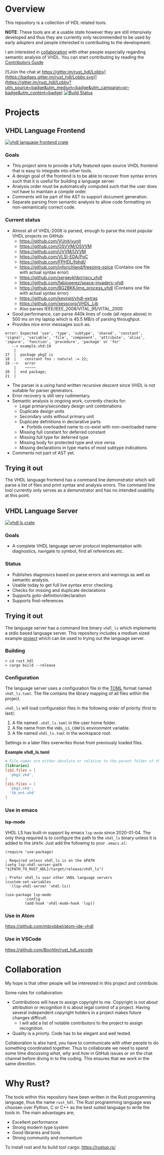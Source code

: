 # Overview
This repository is a collection of HDL related tools.

**NOTE**: These tools are at a usable state however they are still intensively developed and thus they are currently only recommended to be used by early adopters and people interested in contributing to the development.

I am interested in [collaboration](#Collaboration) with other people especially regarding semantic analysis of VHDL.
You can start contributing by reading the [Contributors Guide](https://github.com/kraigher/rust_hdl/wiki/Contributor-Guide)

[![Join the chat at https://gitter.im/rust_hdl/Lobby](https://badges.gitter.im/rust_hdl/Lobby.svg)](https://gitter.im/rust_hdl/Lobby?utm_source=badge&utm_medium=badge&utm_campaign=pr-badge&utm_content=badge)
[![Build Status](https://github.com/kraigher/rust_hdl/workflows/Build%20%26%20test%20all%20configs/badge.svg)](https://github.com/kraigher/rust_hdl/actions?query=workflow%3A%22Build+%26+test+all+configs%22)

# Projects
## VHDL Language Frontend
[![vhdl language frontend crate](https://img.shields.io/crates/v/vhdl_lang.svg)](https://crates.io/crates/vhdl_lang)
### Goals
- This project aims to provide a fully featured open source VHDL frontend that is easy to integrate into other tools.
- A design goal of the frontend is to be able to recover from syntax errors such that it is useful for building a language server.
- Analysis order must be automatically computed such that the user does not have to maintain a compile order.
- Comments will be part of the AST to support document generation.
- Separate parsing from semantic analysis to allow code formatting on non-semantically correct code.

### Current status
- Almost all of VHDL-2008 is parsed, enough to parse the most popular VHDL projects on GitHub:
   - https://github.com/VUnit/vunit
   - https://github.com/OSVVM/OSVVM
   - https://github.com/UVVM/UVVM
   - https://github.com/VLSI-EDA/PoC
   - https://github.com/FPHDL/fphdl/
   - https://github.com/inforichland/freezing-spice (Contains one file with actual syntax error)
   - https://github.com/sergeykhbr/riscv_vhdl
   - https://github.com/fabioperez/space-invaders-vhdl
   - https://github.com/BG2BKK/img_process_vhdl (Contains one file with actual syntax error)
   - https://github.com/kevinpt/vhdl-extras
   - https://github.com/xesscorp/VHDL_Lib
   - Also parses IEEE/IEEE_2008/VITAL_95/VITAL_2000
- Good performance, can parse 440k lines of code (all repos above) in 500 ms on my laptop which is 45.5 MB/s of parsing throughput.
- Provides nice error messages such as:
```
error: Expected 'use', 'type', 'subtype', 'shared', 'constant', 'signal', 'variable', 'file', 'component', 'attribute', 'alias', 'impure', 'function', 'procedure', 'package' or 'for'
   --> example.vhd:19
    |
17  |  package pkg2 is
18  |    constant foo : natural := 22;
19 -->   error
    |    ~~~~~
20  |  end package;
21  |
```

- The parser is a using hand written recursive descent since VHDL is not suitable for parser generators.
- Error recovery is still very rudimentary.
- Semantic analysis is ongoing work, currently checks for:
  - Legal primary/secondary design unit combinations
  - Duplicate design units
  - Secondary units without primary unit
  - Duplicate definitions in declarative parts
    - Forbids overloaded name to co-exist with non-overloaded name
  - Missing full constant for deferred constant
  - Missing full type for deferred type
  - Missing body for protected type and vice versa
  - Missing declarations in type marks of most subtype indications
- Comments not part of AST yet.

## Trying it out
The VHDL language frontend has a command line demonstrator which will parse a list of files and print syntax and analysis errors. The command line tool currently only serves as a demonstrator and has no intended usability at this point.

## VHDL Language Server
[![vhdl ls crate](https://img.shields.io/crates/v/vhdl_ls.svg)](https://crates.io/crates/vhdl_ls)
### Goals
- A complete VHDL language server protocol implementation with diagnostics, navigate to symbol, find all references etc.

### Status
- Publishes diagnosics based on parse errors and warnings as well as semantic analysis.
- Usable today to get full live syntax error checking.
- Checks for missing and duplicate declarations
- Supports goto-definition/declaration
- Supports find-references

## Trying it out
The language server has a command line binary `vhdl_ls` which implements a stdio based language server.
This repository includes a medium sized example [project](example_project/README.md) which can be used to trying out the language server.

### Building
```console
> cd rust_hdl
> cargo build --release
```

### Configuration
The language server uses a configuration file in the [TOML](https://github.com/toml-lang/toml) format named `vhdl_ls.toml`.
The file contains the library mapping of all files within the project.

`vhdl_ls` will load configuration files in the following order of priority (first to last):
1. A file named `.vhdl_ls.toml` in the user home folder.
2. A file name from the `VHDL_LS_CONFIG` environment variable.
3. A file named `vhdl_ls.toml` in the workspace root.

Settings in a later files overwrites those from previously loaded files.

**Example vhdl_ls.toml**

```toml
# File names are either absolute or relative to the parent folder of the vhdl_ls.toml file
[libraries]
lib2.files = [
  'pkg2.vhd',
]
lib1.files = [
  'pkg1.vhd',
  'tb_ent.vhd'
]
```

### Use in emacs
#### lsp-mode
VHDL LS has built-in support by emacs `lsp-mode` since 2020-01-04.
The only thing required is to configure the path to the `vhdl_ls` binary unless it is added to the `$PATH`.
Just add the following to your `.emacs.el`:
```elisp
(require 'use-package)

; Required unless vhdl_ls is on the $PATH
(setq lsp-vhdl-server-path "${PATH_TO_RUST_HDL}/target/release/vhdl_ls")

; Prefer vhdl_ls over other VHDL language servers
(custom-set-variables
  '(lsp-vhdl-server 'vhdl-ls))

(use-package lsp-mode
         :config
         (add-hook 'vhdl-mode-hook 'lsp))
```

### Use in Atom
https://github.com/mbrobbel/atom-ide-vhdl

### Use in VSCode
https://github.com/Bochlin/rust_hdl_vscode

# Collaboration
My hope is that other people will be interested in this project and contribute.

Some rules for collaboration:
- Contributions will have to assign copyright to me. Copyright is not about attribution or recognition it is about legal control of a project. Having several independent copyright holders in a project makes future changes difficult.
  - I will add a list of notable contributors to the project to assign recognition.
- Quality is a priorty. Code has to be elegant and well tested.

Collaboration is also hard, you have to communicate with other people to do something coordinated together. Thus to collaborate we need to spend some time discussing *what*, *why* and *how* in GitHub issues or on the chat channel before diving in to the coding. This ensures that we work in the same direction.

# Why Rust?
The tools within this repository have been written in the Rust programming language, thus the name `rust_hdl`.
The Rust programming language was choosen over Python, C or C++ as the best suited language to write the tools in.
The main advantages are;
- Excellent performance
- Strong modern type system
- Good libraries and tools
- Strong community and momentum

To install rust and its build tool cargo: https://rustup.rs/

